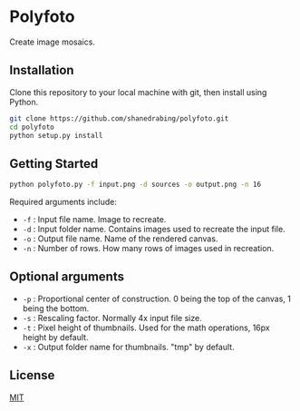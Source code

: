 # Polyfoto

Create image mosaics.

## Installation

Clone this repository to your local machine with git, then install using
Python.

```bash
git clone https://github.com/shanedrabing/polyfoto.git
cd polyfoto
python setup.py install
```

## Getting Started

```bash
python polyfoto.py -f input.png -d sources -o output.png -n 16
```

Required arguments include:

- `-f` : Input file name. Image to recreate.
- `-d` : Input folder name. Contains images used to recreate the input file.
- `-o` : Output file name. Name of the rendered canvas.
- `-n` : Number of rows. How many rows of images used in recreation.

## Optional arguments

- `-p` : Proportional center of construction. 0 being the top of the canvas, 1
  being the bottom.
- `-s` : Rescaling factor. Normally 4x input file size.
- `-t` : Pixel height of thumbnails. Used for the math operations, 16px height
  by default.
- `-x` : Output folder name for thumbnails. "tmp" by default.

## License

[MIT](https://choosealicense.com/licenses/mit/)
